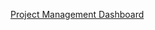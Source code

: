 [Project Management Dashboard](https://www.novypro.com/project/minimal-project-management-dashboard)
